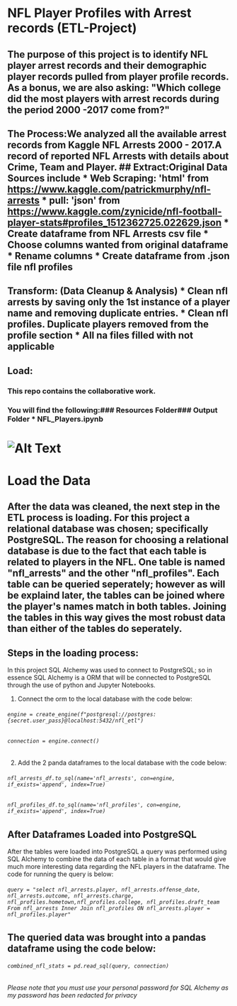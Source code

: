 # **NFL Player Profiles with Arrest records (ETL-Project)**

## The purpose of this project is to identify NFL player arrest records and their demographic player records pulled from player profile records.         As a bonus, we are also asking: "Which college did the most players with arrest records during the period 2000 -2017 come from?"

## The Process:We analyzed all the available arrest records from Kaggle NFL Arrests 2000 - 2017.A record of reported NFL Arrests with details about Crime, Team and Player. ## Extract:Original Data Sources include   * Web Scraping: 'html' from https://www.kaggle.com/patrickmurphy/nfl-arrests   * pull: 'json' from https://www.kaggle.com/zynicide/nfl-football-player-stats#profiles_1512362725.022629.json   * Create dataframe from NFL Arrests csv file   * Choose columns wanted from original dataframe   * Rename columns   * Create dataframe from .json file nfl profiles 

## Transform: (Data Cleanup & Analysis)   * Clean nfl arrests by saving only the 1st instance of a player name and removing duplicate entries.   * Clean nfl profiles. Duplicate players removed from the profile section   * All na files filled with not applicable 

## Load:

### This repo contains the collaborative work. 

### You will find the following:### Resources Folder### Output Folder   * NFL_Players.ipynb


# ![Alt Text](https://www.bing.com/th?id=OIP.EKlqoGs8WygAu7Nq5-gKFgHaHa&w=208&h=206&c=7&o=5&pid=1.7)

# Load the Data
## After the data was cleaned, the next step in the ETL process is loading. For this project a relational database was chosen; specifically PostgreSQL. The reason for choosing a relational database is due to the fact that each table is related to players in the NFL. One table is named "nfl_arrests" and the other "nfl_profiles". Each table can be queried seperately; however as will be explaind later, the tables can be joined where the player's names match in both tables. Joining the tables in this way gives the most robust data than either of the tables do seperately.

## Steps in the loading process:
In this project SQL Alchemy was used to connect to PostgreSQL; so in essence SQL Alchemy is a ORM that will be connected to PostgreSQL through the use of python and Jupyter Notebooks.
1.  Connect the orm to the local database with the code below:
###### `engine = create_engine(f"postgresql://postgres:{secret.user_pass}@localhost:5432/nfl_etl")`
###### `connection = engine.connect()`
2.  Add the 2 panda dataframes to the local database with the code below:
###### `nfl_arrests_df.to_sql(name='nfl_arrests', con=engine, if_exists='append', index=True)`
###### `nfl_profiles_df.to_sql(name='nfl_profiles', con=engine, if_exists='append', index=True)`

## After Dataframes Loaded into PostgreSQL
After the tables were loaded into PostgreSQL a query was performed using SQL Alchemy to combine the data of each table in a format that would give much more interesting data regarding the NFL players in the dataframe.  The code for running the query is below:
###### `query = "select nfl_arrests.player, nfl_arrests.offense_date, nfl_arrests.outcome, nfl_arrests.charge, nfl_profiles.hometown,nfl_profiles.college, nfl_profiles.draft_team From nfl_arrests Inner Join nfl_profiles ON nfl_arrests.player = nfl_profiles.player"`
## The queried data was brought into a pandas dataframe using the code below:
###### `combined_nfl_stats = pd.read_sql(query, connection)`
*Please note that you must use your personal password for SQL Alchemy as my password has been redacted for privacy*

